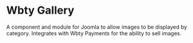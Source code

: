 Wbty Gallery
============

A component and module for Joomla to allow images to be displayed by category. Integrates with Wbty Payments for the ability to sell images.
